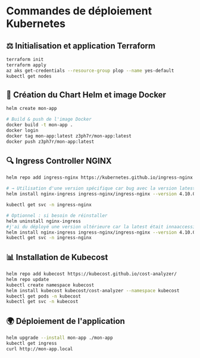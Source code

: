 # Commandes de déploiement Kubernetes

## ⚖ Initialisation et application Terraform
```bash
terraform init
terraform apply
az aks get-credentials --resource-group plop --name yes-default
kubectl get nodes
```

## 📂 Création du Chart Helm et image Docker
```bash
helm create mon-app

# Build & push de l'image Docker
docker build -t mon-app .
docker login
docker tag mon-app:latest z3ph7r/mon-app:latest
docker push z3ph7r/mon-app:latest
```

## 🔍 Ingress Controller NGINX
```bash
helm repo add ingress-nginx https://kubernetes.github.io/ingress-nginx

# → Utilisation d'une version spécifique car bug avec la version latest
helm install nginx-ingress ingress-nginx/ingress-nginx --version 4.10.0

kubectl get svc -n ingress-nginx

# Optionnel : si besoin de réinstaller
helm uninstall nginx-ingress
#j'ai du déployé une version ultérieure car la latest était innaaccessible
helm install nginx-ingress ingress-nginx/ingress-nginx --version 4.10.0 --create-namespace --namespace ingress-nginx
kubectl get svc -n ingress-nginx
```

## 📊 Installation de Kubecost
```bash
helm repo add kubecost https://kubecost.github.io/cost-analyzer/
helm repo update
kubectl create namespace kubecost
helm install kubecost kubecost/cost-analyzer --namespace kubecost
kubectl get pods -n kubecost
kubectl get svc -n kubecost
```

## 🌍 Déploiement de l'application
```bash
helm upgrade --install mon-app ./mon-app
kubectl get ingress
curl http://mon-app.local
```

